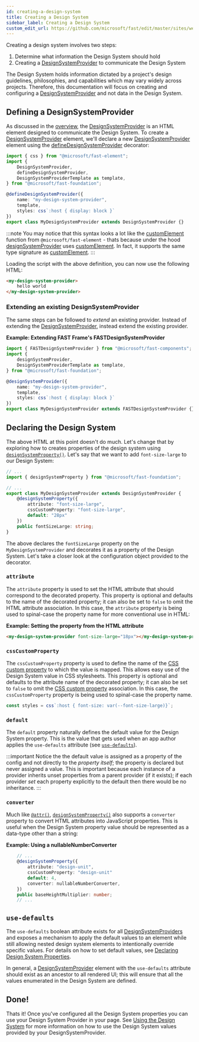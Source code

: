 ```yaml
---
id: creating-a-design-system
title: Creating a Design System
sidebar_label: Creating a Design System
custom_edit_url: https://github.com/microsoft/fast/edit/master/sites/website/src/docs/design-systems/creating-a-design-system.md
---
```

Creating a design system involves two steps:
1. Determine what information the Design System should hold
2. Creating a [DesignSystemProvider](/docs/api/fast-foundation.designsystemprovider) to communicate the Design System

The Design System holds information dictated by a project's design guidelines, philosophies, and capabilities which may vary widely across projects. Therefore, this documentation will focus on creating and configuring a [DesignSystemProvider](/docs/api/fast-foundation.designsystemprovider) and not data in the Design System.

## Defining a DesignSystemProvider
As discussed in the [overview](/docs/design-systems/overview#the-designSystemProvider), the [DesignSystemProvider](/docs/api/fast-foundation.designsystemprovider) is an HTML element designed to communicate the Design System. To create a [DesignSystemProvider](/docs/api/fast-foundation.designsystemprovider) element, we'll declare a new [DesignSystemProvider](/docs/api/fast-foundation.designsystemprovider) element using the [defineDesignSystemProvider](/docs/api/fast-foundation.definedesignsystemprovider) decorator:

```ts
import { css } from "@microsoft/fast-element";
import {
    DesignSystemProvider,
    defineDesignSystemProvider,
    DesignSystemProviderTemplate as template,
} from "@microsoft/fast-foundation";

@defineDesignSystemProvider({
    name: "my-design-system-provider",
    template,
    styles: css`:host { display: block }`
})
export class MyDesignSystemProvider extends DesignSystemProvider {}
```
:::note
You may notice that this syntax looks a lot like the [customElement](docs/api/fast-element.customelement) function from `@microsoft/fast-element` - thats because under the hood [designSystemProvider](/docs/api/fast-foundation.designsystemprovider) uses [customElement](docs/api/fast-element.customelement). In fact, it supports the same type signature as [customElement](docs/api/fast-element.customelement).
:::

Loading the script with the above definition, you can now use the following HTML:

```html
<my-design-system-provider>
    hello world
</my-design-system-provider>
```
### Extending an existing DesignSystemProvider
The same steps can be followed to *extend* an existing provider. Instead of extending the [DesignSystemProvider](/docs/api/fast-foundation.designsystemprovider), instead extend the existing provider.

**Example: Extending FAST Frame's FASTDesignSystemProvider**
```ts
import { FASTDesignSystemProvider } from "@microsoft/fast-components";
import {
    designSystemProvider,
    DesignSystemProviderTemplate as template,
} from "@microsoft/fast-foundation";

@designSystemProvider({
    name: "my-design-system-provider",
    template,
    styles: css`:host { display: block }`
})
export class MyDesignSystemProvider extends FASTDesignSystemProvider {}
```

## Declaring the Design System
The above HTML at this point doesn't do much. Let's change that by exploring how to creates properties of the design system using [`designSystemProperty()`](/docs/api/fast-foundation.designsystemproperty). Let's say that we want to add `font-size-large` to our Design System:

```ts
// ...
import { designSystemProperty } from "@microsoft/fast-foundation";

// ...
export class MyDesignSystemProvider extends DesignSystemProvider {
    @designSystemProperty({
        attribute: "font-size-large",
        cssCustomProperty: "font-size-large",
        default: "28px"
    })
    public fontSizeLarge: string;
}
```

The above declares the `fontSizeLarge` property on the `MyDesignSystemProvider` and decorates it as a property of the Design System. Let's take a closer look at the configuration object provided to the decorator.

### `attribute`
The `attribute` property is used to set the HTML attribute that should correspond to the decorated property. This property is optional and defaults to the name of the decorated property; it can also be set to `false` to omit the HTML attribute association. In this case, the `attribute` property is being used to spinal-case the property name for more conventional use in HTML:

**Example: Setting the property from the HTML attribute**
```html
<my-design-system-provider font-size-large="18px"></my-design-system-provider>
```

### `cssCustomProperty`
The `cssCustomProperty` property is used to define the name of the [CSS custom property](https://developer.mozilla.org/en-US/docs/Web/CSS/--*) to which the value is mapped. This allows easy use of the Design System value in CSS stylesheets. This property is optional and defaults to the attribute name of the decorated property; it can also be set to `false` to omit the [CSS custom property](https://developer.mozilla.org/en-US/docs/Web/CSS/--*) association. In this case, the `cssCustomProperty` property is being used to spinal-case the property name.

```ts
const styles = css`:host { font-size: var(--font-size-large)}`;
```
### `default`
The `default` property naturally defines the default value for the Design System property. This is the value that gets used when an app author applies the `use-defaults` attribute (see [`use-defaults`](#use-defaults)).

:::important
Notice the the default value is assigned as a property of the config and not directly to the *property itself*; the property is declared but never assigned a value. This is important because each instance of a provider inherits unset properties from a parent provider (if it exists); if each provider *set* each property explicitly to the default then there would be no inheritance.
:::

### `converter`
Much like [`@attr()`](/docs/api/fast-element.attr), [`designSystemProperty()`](/docs/api/fast-foundation.designsystemproperty) also supports a `converter` property to convert HTML attributes into JavaScript properties. This is useful when the Design System property value should be represented as a data-type other than a string:

**Example: Using a nullableNumberConverter**
```ts
    // ...
    @designSystemProperty({
        attribute: "design-unit",
        cssCustomProperty: "design-unit"
        default: 4,
        converter: nullableNumberConverter,
    })
    public baseHeightMultiplier: number;
    // ...
```

## `use-defaults`
The `use-defaults` boolean attribute exists for all [DesignSystemProviders](/docs/api/fast-foundation.designsystemprovider) and exposes a mechanism to apply the default values to an element while still allowing nested design system elements to intentionally override specific values. For details on how to set default values, see [Declaring Design System Properties](#declaring-the-design-system).

In general, a [DesignSystemProvider](/docs/api/fast-foundation.designsystemprovider) element with the `use-defaults` attribute should exist as an ancestor to all rendered UI; this will ensure that all the values enumerated in the Design System are defined.

## Done!
Thats it! Once you've configured all the Design System properties you can use your Design System Provider in your page. See [Using the Design System](/docs/design-systems/using-the-design-system) for more information on how to use the Design System values provided by your DesignSystemProvider.
